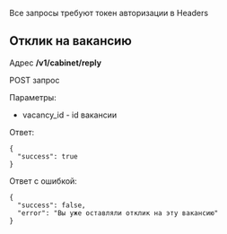 Все запросы требуют токен авторизации в Headers

## Отклик на вакансию
Адрес **/v1/cabinet/reply**

POST запрос

Параметры:
- vacancy_id - id вакансии

Ответ:
```
{
  "success": true
}
```
Ответ с ошибкой:
```
{
  "success": false,
  "error": "Вы уже оставляли отклик на эту вакансию"
}
```